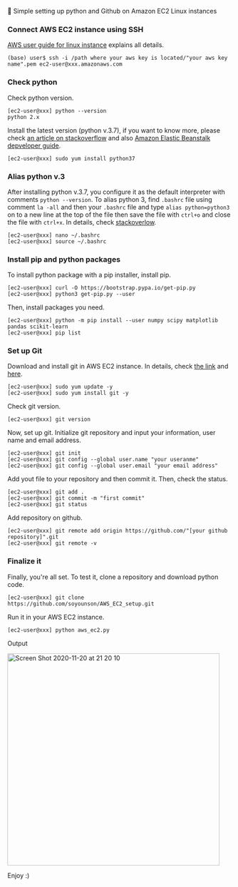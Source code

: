 :black_heart: Simple setting up python and Github on Amazon EC2 Linux instances

### Connect AWS EC2 instance using SSH
[AWS user guide for linux instance](https://docs.aws.amazon.com/AWSEC2/latest/UserGuide/AccessingInstancesLinux.html) explains all details.
```
(base) user$ ssh -i /path where your aws key is located/"your aws key name".pem ec2-user@xxx.amazonaws.com
```

### Check python 
Check python version.
```
[ec2-user@xxx] python --version
python 2.x
```
Install the latest version (python v.3.7), if you want to know more, please check [an article on stackoverflow](https://stackoverflow.com/questions/27669927/how-do-i-install-python-3-on-an-aws-ec2-instance) and also [Amazon Elastic Beanstalk depveloper guide](https://docs.aws.amazon.com/elasticbeanstalk/latest/dg/eb-cli3-install-linux.html). 

```
[ec2-user@xxx] sudo yum install python37
```
### Alias python v.3
After installing python v.3.7, you configure it as the default interpreter with comments `python --version`. To alias python 3, find `.bashrc` file using comment `la -all` and then your `.bashrc` file and type `alias python=python3` on to a new line at the top of the file then save the file with `ctrl+o` and close the file with `ctrl+x`. In details, check [stackoverlow](https://stackoverflow.com/questions/41986507/unable-to-set-default-python-version-to-python3-in-ubuntu).

```
[ec2-user@xxx] nano ~/.bashrc
[ec2-user@xxx] source ~/.bashrc

```
### Install pip and python packages
To install python package with a pip installer, install pip. 
```
[ec2-user@xxx] curl -O https://bootstrap.pypa.io/get-pip.py
[ec2-user@xxx] python3 get-pip.py --user

```
Then, install packages you need.
```
[ec2-user@xxx] python -m pip install --user numpy scipy matplotlib pandas scikit-learn
[ec2-user@xxx] pip list
```
### Set up Git
Download and install git in AWS EC2 instance. In details, check [the link](https://cloudaffaire.com/how-to-install-git-in-aws-ec2-instance/) and [here](https://www.altoros.com/blog/getting-started-with-a-cpu-enabled-tensorflow-instance-on-aws/).
```
[ec2-user@xxx] sudo yum update -y
[ec2-user@xxx] sudo yum install git -y
```
Check git version.
```
[ec2-user@xxx] git version
```
Now, set up git.
Initialize git repository and input your information, user name and email address.
```
[ec2-user@xxx] git init
[ec2-user@xxx] git config --global user.name "your useranme"
[ec2-user@xxx] git config --global user.email "your email address"
```
Add yout file to your repository and then commit it.
Then, check the status.
```
[ec2-user@xxx] git add .
[ec2-user@xxx] git commit -m "first commit"
[ec2-user@xxx] git status
```
Add repository on github.
```
[ec2-user@xxx] git remote add origin https://github.com/"[your github repository]".git
[ec2-user@xxx] git remote -v
```
### Finalize it
Finally, you're all set. 
To test it, clone a repository and download python code. 
```
[ec2-user@xxx] git clone https://github.com/soyounson/AWS_EC2_setup.git
```
Run it in your AWS EC2 instance.
```
[ec2-user@xxx] python aws_ec2.py
```
Output
<div>
<img width="476" alt="Screen Shot 2020-11-20 at 21 20 10" src="https://user-images.githubusercontent.com/40614421/99846231-40e7cb00-2b76-11eb-9842-b9a1fa9fea04.png">
<div>

Enjoy :)
